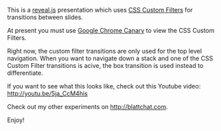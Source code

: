 This is a <a href="http://lab.hakim.se/reveal-js/#/" target="_blank">reveal.js</a> presentation which uses <a href="http://html.adobe.com/webstandards/csscustomfilters" target="_blank">CSS Custom Filters</a> for transitions between slides.

At present you must use <a href="http://html.adobe.com/webstandards/csscustomfilters/" target="_blank">Google Chrome Canary</a> to view the CSS Custom Filters.

Right now, the custom filter transitions are only used for the top level navigation.  When you want to navigate down a stack and one of the CSS Custom Filter transitions is acive, the box transition is used instead to differentiate.

If you want to see what this looks like, check out this Youtube video: <a href="http://youtu.be/5ja_CcM4his" target="_blank">http://youtu.be/5ja_CcM4his</a>

Check out my other experiments on <http://blattchat.com>.

Enjoy!

